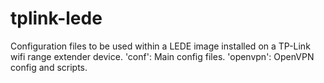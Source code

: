 # tplink-lede
Configuration files to be used within a LEDE image installed on a TP-Link wifi range extender device.
'conf': Main config files.
'openvpn': OpenVPN config and scripts.
